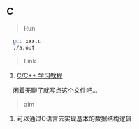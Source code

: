## C

> Run

``` bash
  gcc xxx.c
  ./a.out
```

> Link

1. [C/C++ 学习教程](https://lellansin.gitbooks.io/c/content/)

&emsp;闲着无聊了就写点这个文件吧...

> aim

1. 可以通过C语言去实现基本的数据结构逻辑